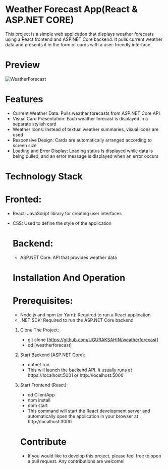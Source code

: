 # Weather Forecast App(React & ASP.NET CORE)
This project is a simple web application that displays weather forecasts using a React frontend and ASP.NET Core backend. It pulls current weather data and presents it in the form of cards with a user-friendly interface.
# Preview
![WeatherForecast](https://github.com/user-attachments/assets/16ff493a-de1d-4671-889a-7457d8cd0dca)

# Features

- Current Weather Data: Pulls weather forecasts from ASP.NET Core API
- Visual Card Presentation: Each weather forecast is displayed in a separate stylish card
- Weather Icons: Instead of textual weather summaries, visual icons are used
- Responsive Design: Cards are automatically arranged according to screen size
- Loading and Error Display: Loading status is displayed while data is being pulled, and an error message is displayed when an error occurs

# Technology Stack

# Fronted:

- React: JavaScript library for creating user interfaces
- CSS: Used to define the style of the application

  # Backend:

  - ASP.NET Core: API that provides weather data
 
  # Installation And Operation

  # Prerequisites:

  - Node.js and npm (or Yarn): Required to run a React application
  - .NET SDK: Required to run the ASP.NET Core backend
 
  1. Clone The Project:
     
     - git clone [https://github.com/UGURAKSAHIN/weatherforecast]
     - cd [weatherforecast]
  
  2. Start Backend (ASP.NET Core):
     
     - dotnet run
     - This will launch the backend API. It usually runs at https://localhost:5001 or http://localhost:5000
       
  3. Start Frontend (React):
     - cd ClientApp 
     - npm install 
     - npm start
     - This command will start the React development server and automatically open the application in your browser at http://localhost:3000
    
     # Contribute

     - If you would like to develop this project, please feel free to open a pull request. Any contributions are welcome!
  

